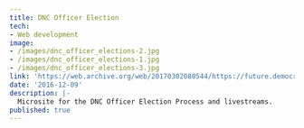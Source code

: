 ```yaml
---
title: DNC Officer Election
tech:
- Web development
image:
- /images/dnc_officer_elections-2.jpg
- /images/dnc_officer_elections-1.jpg
- /images/dnc_officer_elections-3.jpg
link: 'https://web.archive.org/web/20170302080544/https://future.democrats.org/'
date: '2016-12-09'
description: |-
  Microsite for the DNC Officer Election Process and livestreams.
published: true  
---
```



